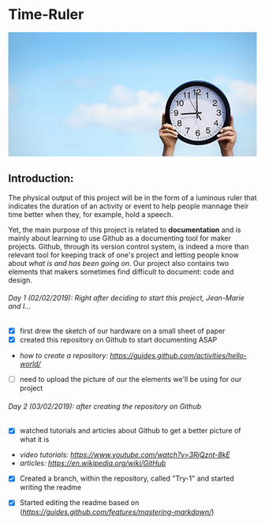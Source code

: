 # Time-Ruler

![Image one](Clock.png)

## Introduction: 
The physical output of this project will be in the form of a luminous ruler that indicates the duration of an activity or event to help people mannage their time better when they, for example, hold a speech. 

Yet, the main purpose of this project is related to **documentation** and is mainly about learning to use Github as a documenting tool for maker projects. Github, through its version control system, is indeed a more than relevant tool for keeping track of one's project and letting people know about *what is and has been going on*. Our project also contains two elements that makers sometimes find difficult to document: code and design.

###### Day 1 (02/02/2019): Right after deciding to start this project, Jean-Marie and I...
- [x] first drew the sketch of our hardware on a small sheet of paper
- [x] created this repository on Github to start documenting ASAP
* *how to create a repository: https://guides.github.com/activities/hello-world/*
- [ ] need to upload the picture of our the elements we'll be using for our project
###### Day 2 (03/02/2019): after creating the repository on Github
- [x] watched tutorials  and articles about Github to get a better picture of what it is
* *video tutorials: https://www.youtube.com/watch?v=3RjQznt-8kE*
* *articles: https://en.wikipedia.org/wiki/GitHub*
        
- [x] Created a branch, within the repository, called "Try-1" and started writing the readme
- [x] Started editing the readme based on (*https://guides.github.com/features/mastering-markdown/*)




        
